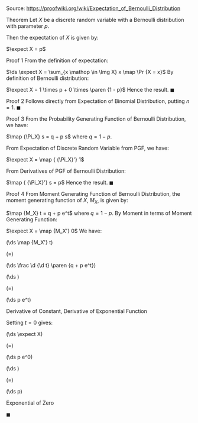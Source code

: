 # 

Source: https://proofwiki.org/wiki/Expectation_of_Bernoulli_Distribution



Theorem
Let $X$ be a discrete random variable with a Bernoulli distribution with parameter $p$.

Then the expectation of $X$ is given by:

$\expect X = p$


Proof 1
From the definition of expectation:

$\ds \expect X = \sum_{x \mathop \in \Img X} x \map \Pr {X = x}$
By definition of Bernoulli distribution:

$\expect X = 1 \times p + 0 \times \paren {1 - p}$
Hence the result.
$\blacksquare$


Proof 2
Follows directly from Expectation of Binomial Distribution, putting $n = 1$.
$\blacksquare$


Proof 3
From the Probability Generating Function of Bernoulli Distribution, we have:

$\map {\Pi_X} s = q + p s$
where $q = 1 - p$.

From Expectation of Discrete Random Variable from PGF, we have:

$\expect X = \map { {\Pi_X}'} 1$

From Derivatives of PGF of Bernoulli Distribution:

$\map { {\Pi_X}'} s = p$
Hence the result.
$\blacksquare$


Proof 4
From Moment Generating Function of Bernoulli Distribution, the moment generating function of $X$, $M_X$, is given by: 

$\map {M_X} t = q + p e^t$
where $q = 1 - p$. 
By Moment in terms of Moment Generating Function:

$\expect X = \map {M_X'} 0$
We have: 














\(\ds \map {M_X'} t\)

\(=\)







\(\ds \frac \d {\d t} \paren {q + p e^t}\)




















\(\ds \)

\(=\)







\(\ds p e^t\)





Derivative of Constant, Derivative of Exponential Function



Setting $t = 0$ gives: 














\(\ds \expect X\)

\(=\)







\(\ds p e^0\)




















\(\ds \)

\(=\)







\(\ds p\)





Exponential of Zero



$\blacksquare$





